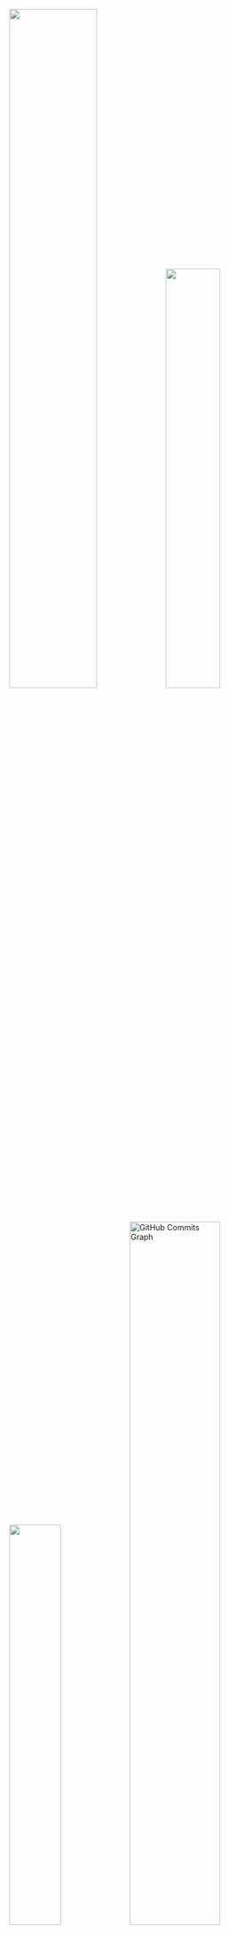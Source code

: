 <p align="left">
<a href="#">
<img width="56%" src="https://github-readme-stats.vercel.app/api?username=charmingruby&hide=contribs,prs&count_private=true&include_all_commits=true&show_icons=true&theme=dracula&icon_color=DAD3AF&hide_border=true&border_radius=15&bg_color=0d1117"/><img width="44%" src="http://github-readme-streak-stats.herokuapp.com?user=charmingruby&theme=dracula&hide_border=true&date_format=M%20j%5B%2C%20Y%5D&background=0D1117&sideNums=FFF"/>
 <img width="43%" src="https://github-readme-stats.vercel.app/api/top-langs?username=charmingruby&hide=c%23,scss&count_private=true&include_all_commits=true&show_icons=true&theme=dracula&icon_color=DAD3AF&layout=compact&hide_border=true&border_radius=15&bg_color=0d1117"/><img width="57%" src="https://activity-graph.herokuapp.com/graph?username=charmingruby&theme=dracula&icon_color=DAD3AF&hide_border=true&border_radius=15&bg_color=0d1117&point=FFF" alt="GitHub Commits Graph" /></a>
</p>

# Hi there, I'm Gustavo Dias 👋

  ## :dart: FullStack Developer :
  
- :mortar_board: Computer Science Student at Federal University of Juiz de Fora;
- :computer: Focusing in MERN Stack;
- :cake: 19 years old; 

## :wrench: Languages and Techs :
<p align="justify"><a href="#>
 <img alt="Node" src="https://img.shields.io/badge/Node.js-43853D?style=for-the-badge&logo=node"/>
 <img alt="Express" src="https://img.shields.io/badge/Express.js-404D59?style=for-the-badge"/>
 <img alt="React" src="https://img.shields.io/badge/react-%230d1117.svg?style=for-the-badge&logo=react"/>
 <img alt="Mongo" src="https://img.shields.io/badge/MongoDB-4EA94B?style=for-the-badge&logo=mongodb/>
 <img alt="Typescript" src="https://img.shields.io/badge/typescript-%230d1117.svg?style=for-the-badge&logo=typescript"/>
 <img alt="Javascript" src="https://img.shields.io/badge/javascript-%230d1117.svg?style=for-the-badge&logo=javascript"/>
 <img alt="HTML" src="https://img.shields.io/badge/html5-%230d1117.svg?style=for-the-badge&logo=html5"/>
 <img alt="CSS" src="https://img.shields.io/badge/css3-%230d1117.svg?style=for-the-badge&logo=css3&logoColor=1572B6"/>
</p>
 
## :mailbox: Social Medias:
 
<p align="justify">
<a href="https://www.linkedin.com/in/gustavo-dias21/"><img src="https://img.shields.io/badge/Linkedin-%230d1117.svg?style=for-the-badge&logo=linkedin&logoColor=0077B5"/></a>
<a href="https://www.instagram.com/gustavodiasa"><img src="https://img.shields.io/badge/Instagram-%230d1117.svg?style=for-the-badge&logo=Instagram&logoColor=#E4405F"/></a>
<a href="https://open.spotify.com/user/mrruby3105"><img src="https://img.shields.io/badge/Spotify-%230d1117?style=for-the-badge&logo=spotify&logoColor=#1ED760"/></a>
</p>
